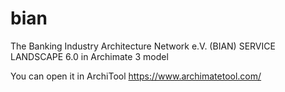 # bian

The Banking Industry Architecture Network e.V. (BIAN) SERVICE LANDSCAPE 6.0 in Archimate 3 model

You can open it in ArchiTool https://www.archimatetool.com/
